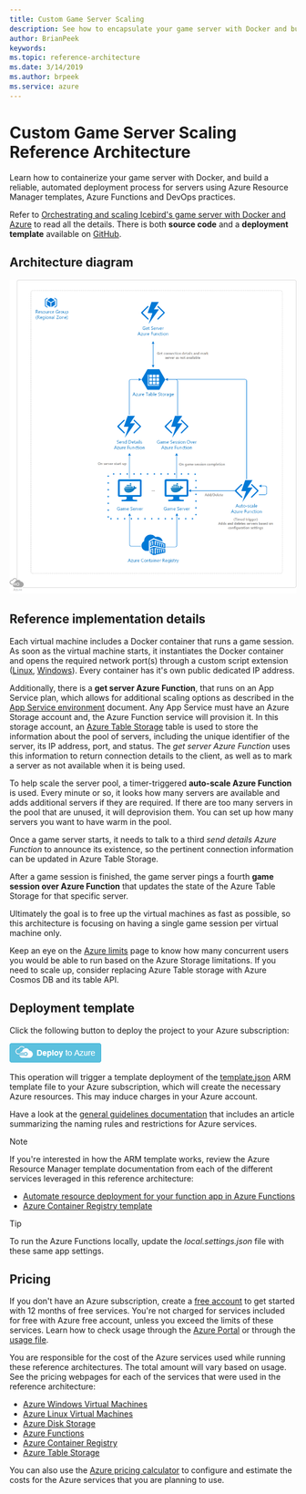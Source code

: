 ```yaml
---
title: Custom Game Server Scaling
description: See how to encapsulate your game server with Docker and build a reliable and automated deployment process of the game server using Azure Resource Manager templates, Azure Functions and DevOps practices.
author: BrianPeek
keywords: 
ms.topic: reference-architecture
ms.date: 3/14/2019
ms.author: brpeek
ms.service: azure
---
```


# Custom Game Server Scaling Reference Architecture

Learn how to containerize your game server with Docker, and build a reliable, automated deployment process for servers using Azure Resource Manager templates, Azure Functions and DevOps practices.

Refer to [Orchestrating and scaling Icebird's game server with Docker and Azure](https://microsoft.github.io/techcasestudies/devops/azure%20app%20service/azure%20functions/2017/04/21/IceBird.html) to read all the details. There is both **source code** and a **deployment template** available on [GitHub](https://github.com/Annonator/FuncyAutoScale).

## Architecture diagram

[![Basic game server hosting using encapsulation](media/multiplayer/multiplayer-custom-game-server-scaling.png)](media/multiplayer/multiplayer-custom-game-server-scaling.png)

## Reference implementation details

Each virtual machine includes a Docker container that runs a game session. As soon as the virtual machine starts, it instantiates the Docker container and opens the required network port(s) through a custom script extension ([Linux](https://docs.microsoft.com/azure/virtual-machines/extensions/custom-script-linux), [Windows](https://docs.microsoft.com/azure/virtual-machines/extensions/custom-script-windows)). Every container has it's own public dedicated IP address.

Additionally, there is a **get server Azure Function**, that runs on an App Service plan, which allows for additional scaling options as described in the [App Service environment](https://docs.microsoft.com/azure/app-service/environment/intro) document. Any App Service must have an Azure Storage account and, the Azure Function service will provision it.  In this storage account, an [Azure Table Storage](https://docs.microsoft.com/azure/storage/tables/table-storage-overview) table is used to store the information about the pool of servers, including the unique identifier of the server, its IP address, port, and status. The *get server Azure Function* uses this information to return connection details to the client, as well as to mark a server as not available when it is being used.

To help scale the server pool, a timer-triggered **auto-scale Azure Function** is used. Every minute or so, it looks how many servers are available and adds additional servers if they are required. If there are too many servers in the pool that are unused, it will deprovision them. You can set up how many servers you want to have warm in the pool.

Once a game server starts, it needs to talk to a third *send details Azure Function* to announce its existence, so the pertinent connection information can be updated in Azure Table Storage.

After a game session is finished, the game server pings a fourth **game session over Azure Function** that updates the state of the Azure Table Storage for that specific server.

Ultimately the goal is to free up the virtual machines as fast as possible, so this architecture is focusing on having a single game session per virtual machine only.

Keep an eye on the [Azure limits](https://aka.ms/azurelimits) page to know how many concurrent users you would be able to run based on the Azure Storage limitations. If you need to scale up, consider replacing Azure Table storage with Azure Cosmos DB and its table API.

## Deployment template

Click the following button to deploy the project to your Azure subscription:

<a href="https://aka.ms/arm-gaming-custom-server-scaling" target="_blank"><img src="media/azure-resource-manager-deploy-button.png"/></a>

This operation will trigger a template deployment of the [template.json](https://github.com/Annonator/FuncyAutoScale/blob/master/Deployment/template.json) ARM template file to your Azure subscription, which will create the necessary Azure resources. This may induce charges in your Azure account.

Have a look at the [general guidelines documentation](./general-guidelines.md#naming-conventions) that includes an article summarizing the naming rules and restrictions for Azure services.

>[!NOTE]
> If you're interested in how the ARM template works, review the Azure Resource Manager template documentation from each of the different services leveraged in this reference architecture:
>
> - [Automate resource deployment for your function app in Azure Functions](https://docs.microsoft.com/azure/azure-functions/functions-infrastructure-as-code)
> - [Azure Container Registry template](https://docs.microsoft.com/azure/templates/microsoft.containerregistry/registries)

>[!TIP]
> To run the Azure Functions locally, update the *local.settings.json* file with these same app settings.

## Pricing

If you don't have an Azure subscription, create a [free account](https://aka.ms/azfreegamedev) to get started with 12 months of free services. You're not charged for services included for free with Azure free account, unless you exceed the limits of these services. Learn how to check usage through the [Azure Portal](https://docs.microsoft.com/azure/billing/billing-check-free-service-usage#check-usage-on-the-azure-portal) or through the [usage file](https://docs.microsoft.com/azure/billing/billing-check-free-service-usage#check-usage-through-the-usage-file).

You are responsible for the cost of the Azure services used while running these reference architectures.  The total amount will vary based on usage. See the pricing webpages for each of the services that were used in the reference architecture:

- [Azure Windows Virtual Machines](https://azure.microsoft.com/pricing/details/virtual-machines/windows/)
- [Azure Linux Virtual Machines](https://azure.microsoft.com/pricing/details/virtual-machines/linux/)
- [Azure Disk Storage](https://azure.microsoft.com/pricing/details/managed-disks/)
- [Azure Functions](https://azure.microsoft.com/pricing/details/functions/)
- [Azure Container Registry](https://azure.microsoft.com/pricing/details/container-registry/)
- [Azure Table Storage](https://azure.microsoft.com/pricing/details/storage/tables/)

You can also use the [Azure pricing calculator](https://azure.microsoft.com/pricing/calculator/) to configure and estimate the costs for the Azure services that you are planning to use.